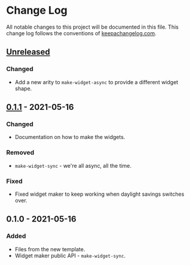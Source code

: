 # Change Log
All notable changes to this project will be documented in this file. This change log follows the conventions of [keepachangelog.com](http://keepachangelog.com/).

## [Unreleased]
### Changed
- Add a new arity to `make-widget-async` to provide a different widget shape.

## [0.1.1] - 2021-05-16
### Changed
- Documentation on how to make the widgets.

### Removed
- `make-widget-sync` - we're all async, all the time.

### Fixed
- Fixed widget maker to keep working when daylight savings switches over.

## 0.1.0 - 2021-05-16
### Added
- Files from the new template.
- Widget maker public API - `make-widget-sync`.

[Unreleased]: https://github.com/your-name/mytry/compare/0.1.1...HEAD
[0.1.1]: https://github.com/your-name/mytry/compare/0.1.0...0.1.1
